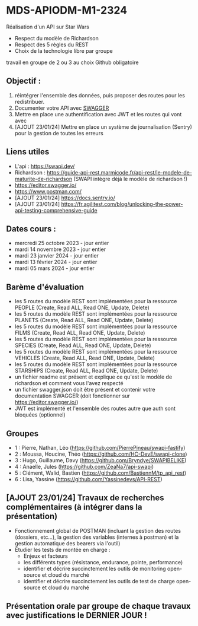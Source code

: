 # MDS-APIODM-M1-2324

Réalisation d'un API sur Star Wars
- Respect du modèle de Richardson
- Respect des 5 règles du REST
- Choix de la technologie libre par groupe

travail en groupe de 2 ou 3 au choix
Github obligatoire

## Objectif : 

1. réintégrer l'ensemble des données, puis proposer des routes pour les redistribuer.
2. Documenter votre API avec [SWAGGER](https://editor.swagger.io/) 
3. Mettre en place une authentification avec JWT et les routes qui vont avec
4. [AJOUT 23/01/24] Mettre en place un système de journalisation (Sentry) pour la gestion de toutes les erreurs


## Liens utiles

- L'api : https://swapi.dev/
- Richardson : https://guide-api-rest.marmicode.fr/api-rest/le-modele-de-maturite-de-richardson (SWAPI intègre déjà le modèle de richardson !)
- https://editor.swagger.io/
- https://www.postman.com/
- [AJOUT 23/01/24] https://docs.sentry.io/
- [AJOUT 23/01/24] https://fr.agilitest.com/blog/unlocking-the-power-api-testing-comprehensive-guide

## Dates cours : 

- mercredi 25 octobre 2023 - jour entier
- mardi 14 novembre 2023 - jour entier
- mardi 23 janvier 2024 - jour entier
- mardi 13 février 2024 - jour entier
- mardi 05 mars 2024 - jour entier

## Barème d'évaluation
- les 5 routes du modèle REST sont implémentées pour la ressource PEOPLE (Create, Read ALL, Read ONE, Update, Delete)
- les 5 routes du modèle REST sont implémentées pour la ressource PLANETS (Create, Read ALL, Read ONE, Update, Delete)
- les 5 routes du modèle REST sont implémentées pour la ressource FILMS (Create, Read ALL, Read ONE, Update, Delete)
- les 5 routes du modèle REST sont implémentées pour la ressource SPECIES (Create, Read ALL, Read ONE, Update, Delete)
- les 5 routes du modèle REST sont implémentées pour la ressource VEHICLES (Create, Read ALL, Read ONE, Update, Delete)
- les 5 routes du modèle REST sont implémentées pour la ressource STARSHIPS (Create, Read ALL, Read ONE, Update, Delete)
- un fichier readme est présent et explique ce qu'est le modèle de richardson et comment vous l'avez respecté
- un fichier swagger.json doit être présent et contenir votre documentation SWAGGER (doit fonctionner sur https://editor.swagger.io/)
- JWT est implémenté et l'ensemble des routes autre que auth sont bloquées (optionnel)

## Groupes 
- 1 : Pierre, Nathan, Léo (https://github.com/PierrePineau/swapi-fastify)
- 2 : Moussa, Houcine, Théo (https://github.com/HC-DevE/swapi-clone)
- 3 : Hugo, Guillaume, Davy (https://github.com/Bryndye/SWAPIBELIKE)
- 4 : Anaelle, Jules (https://github.com/ZeaNa7/api-swapi)
- 5 : Clément, Walid, Bastien (https://github.com/BastiennM/tp_api_rest)
- 6 : Lisa, Yassine (https://github.com/Yassinedevs/API-REST)

## [AJOUT 23/01/24] Travaux de recherches complémentaires (à intégrer dans la présentation)

- Fonctionnement global de POSTMAN (incluant la gestion des routes (dossiers, etc...), la gestion des variables (internes à postman) et la gestion automatique des bearers via l'outil)
- Étudier les tests de montée en charge :
  - Enjeux et facteurs
  - les différents types (résistance, endurance, pointe, performance)
  - identifier et décrire succinctement les outils de monitoring open-source et cloud du marché
  - identifier et décrire succinctement les outils de test de charge open-source et cloud du marché



## Présentation orale par groupe de chaque travaux avec justifications le DERNIER JOUR !
